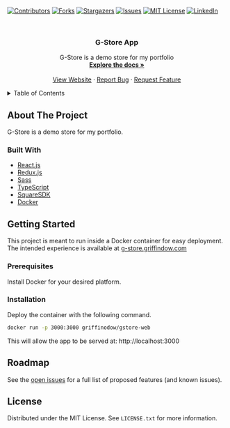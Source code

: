 [![Contributors][contributors-shield]][contributors-url]
[![Forks][forks-shield]][forks-url]
[![Stargazers][stars-shield]][stars-url]
[![Issues][issues-shield]][issues-url]
[![MIT License][license-shield]][license-url]
[![LinkedIn][linkedin-shield]][linkedin-url]

<br />
<div align="center">
  <h3 align="center">G-Store App</h3>
  <p align="center">
     G-Store is a demo store for my portfolio
    <br />
    <a href="https://github.com/griffinodow/gstore-web"><strong>Explore the docs »</strong></a>
    <br />
    <br />
    <a href="https://g-store.griffindow.com">View Website</a>
    ·
    <a href="https://github.com/griffinodow/gstore-web/issues">Report Bug</a>
    ·
    <a href="https://github.com/griffinodow/gstore-web/issues">Request Feature</a>
  </p>
</div>

<!-- TABLE OF CONTENTS -->
<details>
  <summary>Table of Contents</summary>
  <ol>
    <li>
      <a href="#about-the-project">About The Project</a>
      <ul>
        <li><a href="#built-with">Built With</a></li>
      </ul>
    </li>
    <li>
      <a href="#getting-started">Getting Started</a>
      <ul>
        <li><a href="#prerequisites">Prerequisites</a></li>
        <li><a href="#environment">Environment</a></li>
        <li><a href="#installation">Installation</a></li>
      </ul>
    </li>
    <li><a href="#roadmap">Roadmap</a></li>
    <li><a href="#license">License</a></li>
  </ol>
</details>

<!-- ABOUT THE PROJECT -->
## About The Project

G-Store is a demo store for my portfolio.

### Built With

* [React.js](https://reactjs.org/)
* [Redux.js](https://redux.js.org/)
* [Sass](https://sass-lang.com/)
* [TypeScript](https://www.typescriptlang.org/)
* [SquareSDK](https://squareup.com/ca/en)
* [Docker](https://www.docker.com/)

<!-- GETTING STARTED -->
## Getting Started

This project is meant to run inside a Docker container for easy deployment. The intended experience is available at [g-store.griffindow.com](https://g-store.griffindow.com/)

### Prerequisites

Install Docker for your desired platform.

### Installation

Deploy the container with the following command.

```bash
docker run -p 3000:3000 griffinodow/gstore-web
```

This will allow the app to be served at: http://localhost:3000


<!-- ROADMAP -->
## Roadmap
See the [open issues](https://github.com/griffinodow/gstore-web/issues) for a full list of proposed features (and known issues).

<!-- LICENSE -->
## License
Distributed under the MIT License. See `LICENSE.txt` for more information.

<!-- MARKDOWN LINKS & IMAGES -->
<!-- https://www.markdownguide.org/basic-syntax/#reference-style-links -->
[contributors-shield]: https://img.shields.io/github/contributors/griffinodow/gstore-web.svg?style=for-the-badge
[contributors-url]: https://github.com/griffinodow/gstore-web/graphs/contributors
[forks-shield]: https://img.shields.io/github/forks/griffinodow/gstore-web.svg?style=for-the-badge
[forks-url]: https://github.com/griffinodow/gstore-web/network/members
[stars-shield]: https://img.shields.io/github/stars/griffinodow/gstore-web.svg?style=for-the-badge
[stars-url]: https://github.com/griffinodow/gstore-web/stargazers
[issues-shield]: https://img.shields.io/github/issues/griffinodow/gstore-web.svg?style=for-the-badge
[issues-url]: https://github.com/griffinodow/gstore-web/issues
[license-shield]: https://img.shields.io/github/license/griffinodow/gstore-web.svg?style=for-the-badge
[license-url]: https://github.com/griffinodow/gstore-web/blob/master/LICENSE
[linkedin-shield]: https://img.shields.io/badge/-LinkedIn-black.svg?style=for-the-badge&logo=linkedin&colorB=555
[linkedin-url]: https://linkedin.com/in/griffinodow